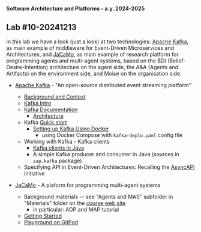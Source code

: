 #### Software Architecture and Platforms - a.y. 2024-2025

## Lab #10-20241213 

In this lab we have a look (just a look) at two technologies: [Apache Kafka](https://kafka.apache.org/), as main example of middleware for Event-Driven Microservices and Architectures, and  [JaCaMo](https://jacamo-lang.github.io/), as main example of research platform for programming agents and multi-agent systems, based on the BDI (Belief-Desire-Intention) architecture on the agent side, the A&A (Agents and Artifacts) on the environment side, and Moise on the organisation side.

- [Apache Kafka](https://kafka.apache.org/) - "An open-source distributed event streaming platform"
  - [Background and Context](https://developer.confluent.io/faq/apache-kafka/architecture-and-terminology/)
  - [Kafka Intro](https://kafka.apache.org/intro)
  - [Kafka Documentation](https://kafka.apache.org/documentation/)
    - [Architecture](https://kafka.apache.org/39/documentation/streams/architecture)
  - Kafka [Quick start](https://kafka.apache.org/quickstart)
    - [Setting up Kafka Using Docker](https://docs.google.com/document/d/1sGcs2UHeAx8lrca5PuMeGTZVGq7NIBm_oFyQhe5jFuc/edit?usp=sharing)
      - using Docker Compose with `kafka-deplo.yaml` config file
  - Working with Kafka - Kafka clients
    - [Kafka clients in Java](https://docs.confluent.io/kafka-clients/java/current/overview.html)
    - A simple Kafka producer and consumer in Java (sources in `sap.kafka` package)
  - Specifying API in Event-Driven Architectures: Recalling the [AsyncAPI](https://www.asyncapi.com/) initiative	

- [JaCaMo](https://jacamo-lang.github.io/) - A plaform for programming multi-agent systems 
  - Background materials -- see "Agents and MAS" subfolder in "Materials" folder on the [course web site](https://virtuale.unibo.it/course/view.php?id=60131)
    - in particular: AOP and MAP tutorial
  - [Getting Started](https://jacamo-lang.github.io/getting-started)
  - [Playground on GitPod](https://gitpod.io/#https://github.com/jacamo-lang/template)